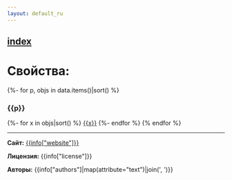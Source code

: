 ```yaml
---
layout: default_ru
---
```

[index](../index.html)
---

# Свойства:

{%- for p, objs in data.items()|sort() %}
### {{p}}

{%- for x in objs|sort() %}
[{{x}}]({{x|urlencode}}.html)
{%- endfor %}
{% endfor %}

---
**Сайт:** [{{info["website"]}}]({{info["website"]}})

**Лицензия:** {{info["license"]}}

**Авторы:** {{info["authors"]|map(attribute="text")|join(', ')}}
